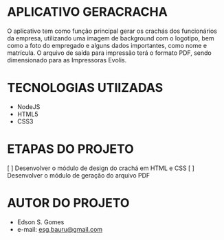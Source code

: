 # APLICATIVO GERACRACHA

O aplicativo tem como função principal gerar os crachás dos funcionários da empresa, utilizando uma imagem de background com o logotipo, bem como a foto do empregado e alguns dados importantes, como nome e matrícula.
O arquivo de saída para impressão terá o formato PDF, sendo dimensionado para as Impressoras Evolis.

# TECNOLOGIAS UTIIZADAS

- NodeJS
- HTML5
- CSS3

# ETAPAS DO PROJETO

[ ] Desenvolver o módulo de design do crachá em HTML e CSS
[ ] Desenvolver o módulo de geração do arquivo PDF

# AUTOR DO PROJETO

- Edson S. Gomes
- e-mail: esg.bauru@gmail.com
